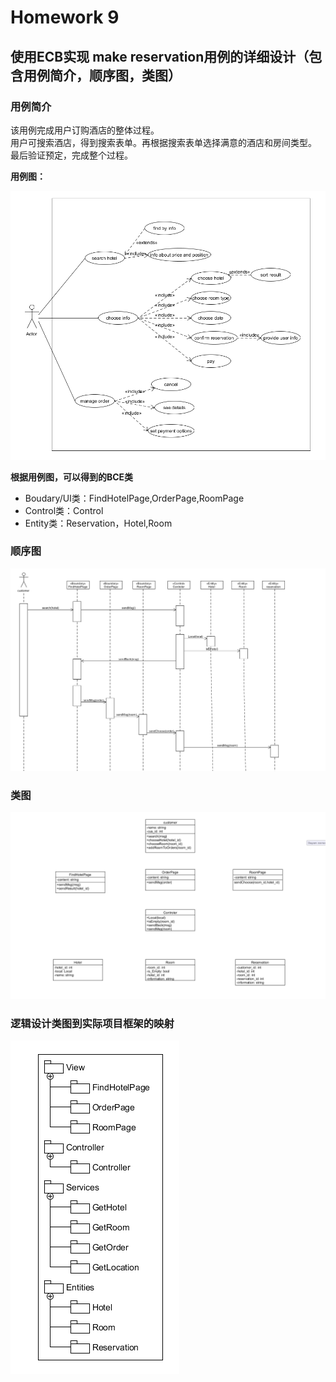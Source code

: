 # Homework 9
## 使用ECB实现 make reservation用例的详细设计（包含用例简介，顺序图，类图）

### 用例简介
该用例完成用户订购酒店的整体过程。  
用户可搜索酒店，得到搜索表单。再根据搜索表单选择满意的酒店和房间类型。  
最后验证预定，完成整个过程。

**用例图：**

![image](https://github.com/lqAsuna/ECB/blob/master/image/result1.png)

**根据用例图，可以得到的BCE类**

- Boudary/UI类：FindHotelPage,OrderPage,RoomPage
- Control类：Control
- Entity类：Reservation，Hotel,Room

### 顺序图

![image](https://github.com/lqAsuna/ECB/blob/master/image/result2.png)

### 类图

![image](https://github.com/lqAsuna/ECB/blob/master/image/result3.png)

### 逻辑设计类图到实际项目框架的映射

![image](https://github.com/lqAsuna/ECB/blob/master/image/result4.png)
